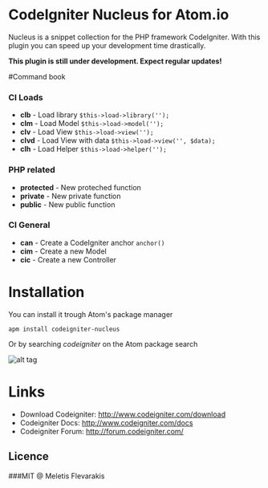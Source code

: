 # CodeIgniter Nucleus for Atom.io

Nucleus is a snippet collection for the PHP framework CodeIgniter. With this plugin you can speed up your development time drastically.

**This plugin is still under development. Expect regular updates!**

#Command book

### CI Loads

* **clb** - Load library `$this->load->library('');`
* **clm** - Load Model `$this->load->model('');`
* **clv** - Load View `$this->load->view('');`
* **clvd** - Load View with data `$this->load->view('', $data);`
* **clh** - Load Helper `$this->load->helper('');`

### PHP related

* **protected** - New proteched function
* **private** - New private function
* **public** - New public function

### CI General

* **can** - Create a CodeIgniter anchor `anchor()`
* **cim** - Create a new Model
* **cic** - Create a new Controller

# Installation

You can install it trough Atom's package manager
```
apm install codeigniter-nucleus
```
Or by searching *codeigniter* on the Atom package search

![alt tag](http://i.imgur.com/2xFodtR.png)

# Links

+ Download Codeigniter: http://www.codeigniter.com/download
+ Codeigniter Docs: http://www.codeigniter.com/docs
+ Codeigniter Forum: http://forum.codeigniter.com/

## Licence

###MIT @ Meletis Flevarakis
